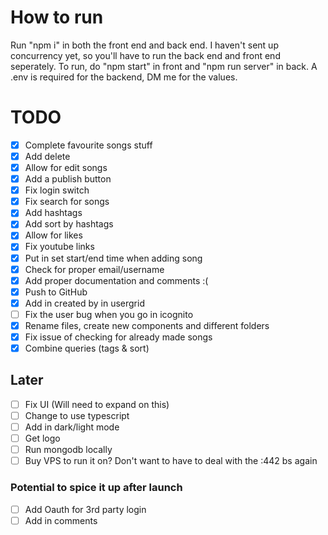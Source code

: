 # How to run 
Run "npm i" in both the front end and back end. 
I haven't sent up concurrency yet, so you'll have to run the back end and front end seperately.
To run, do "npm start" in front and "npm run server" in back. A .env is required for the backend, DM me for the values.

# TODO
- [x] Complete favourite songs stuff
- [x] Add delete
- [x] Allow for edit songs
- [x] Add a publish button
- [x] Fix login switch
- [x] Fix search for songs
- [x] Add hashtags
- [x] Add sort by hashtags
- [x] Allow for likes 
- [x] Fix youtube links
- [x] Put in set start/end time when adding song
- [x] Check for proper email/username
- [x] Add proper documentation and comments :(
- [x] Push to GitHub
- [x] Add in created by in usergrid
- [ ] Fix the user bug when you go in icognito 
- [x] Rename files, create new components and different folders
- [x] Fix issue of checking for already made songs
- [x] Combine queries (tags & sort)

## Later
- [ ] Fix UI (Will need to expand on this)
- [ ] Change to use typescript
- [ ] Add in dark/light mode
- [ ] Get logo
- [ ] Run mongodb locally
- [ ] Buy VPS to run it on? Don't want to have to deal with the :442 bs again

### Potential to spice it up after launch
- [ ] Add Oauth for 3rd party login
- [ ] Add in comments